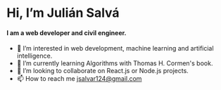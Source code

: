 # Hi, I’m Julián Salvá 
#### I am a **web developer** and civil engineer. 

- 👀 I’m interested in web development, machine learning and artificial intelligence.
- 🌱 I’m currently learning Algorithms with Thomas H. Cormen's book.
- 💞️ I’m looking to collaborate on React.js or Node.js projects.
- 📫 How to reach me jsalvar124@gmail.com

<!---
Jsalvar124/Jsalvar124 is a ✨ special ✨ repository because its `README.md` (this file) appears on your GitHub profile.
You can click the Preview link to take a look at your changes.
--->

